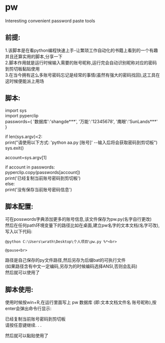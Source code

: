 # pw
Interesting convenient password paste tools

## 前提:
1.该脚本是在看python编程快速上手-让繁琐工作自动化的书籍上看到的一个有趣并且还算实用的脚本,分享一下<br>
2.脚本作用就是运行时候输入需要的账号昵称,运行完会自动识别昵称对应的密码到剪切板黏贴使用<br>
3.在当今拥有这么多账号密码忘记是经常的事情(虽然有强大的密码找回),这工具在这时候便能派上用场<br>

## 脚本:
import sys<br>
import pyperclip<br>
passwords={
            '数据库':'shangde***',
            '万能':'12345678',
            '鹰眼':'SunLands***'
            }

if len(sys.argv)<2:<br>
    print("请使用以下方式: 'python aa.py [账号]' --输入后将会获取密码到剪切板")<br>
    sys.exit()<br>
    
account=sys.argv[1]<br>

if account in passwords:<br>
    pyperclip.copy(passwords[account])<br>
    print('已经复制当前账号密码到剪切板')<br>
else:<br>
    print('没有保存当前账号密码信息')<br>

## 脚本配置:
可在posswords字典添加更多的账号信息,该文件保存为pw.py(名字自行更改)<br>
然后在任何path环境变量下的路径比如在桌面,建立pw名字的文本文档(名字可改),写入以下代码:<br>

```
@python C:\Users\wrath\Desktop\个人项目\pw.py %*<br>
```
```
@pause<br>
```
路径是自己保存的py文件路径,然后另存为后缀bat的可执行文件<br>
(如果路径含有中文一定编码,另存为的时候编码选择ANSI,否则会乱码)<br>
然后就可以使用了<br>

## 脚本使用:
使用时候按win+R,在运行里面写上 pw 数据库 (即:文本文档文件名 账号昵称),按enter会弹出命令行显示:<br>

已经复制当前账号密码到剪切板<br>
请按任意键继续. . .<br>

然后就可以黏贴使用了<br>
